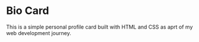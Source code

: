 # Bio Card

This is a simple personal profile card built with HTML and CSS as aprt of my web development journey.